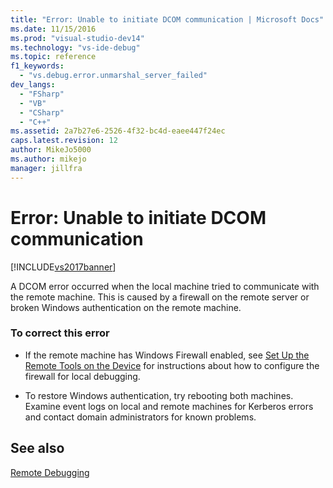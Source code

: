 ```yaml
---
title: "Error: Unable to initiate DCOM communication | Microsoft Docs"
ms.date: 11/15/2016
ms.prod: "visual-studio-dev14"
ms.technology: "vs-ide-debug"
ms.topic: reference
f1_keywords: 
  - "vs.debug.error.unmarshal_server_failed"
dev_langs: 
  - "FSharp"
  - "VB"
  - "CSharp"
  - "C++"
ms.assetid: 2a7b27e6-2526-4f32-bc4d-eaee447f24ec
caps.latest.revision: 12
author: MikeJo5000
ms.author: mikejo
manager: jillfra
---
```

# Error: Unable to initiate DCOM communication
[!INCLUDE[vs2017banner](../includes/vs2017banner.md)]

A DCOM error occurred when the local machine tried to communicate with the remote machine. This is caused by a firewall on the remote server or broken Windows authentication on the remote machine.  
  
### To correct this error  
  
- If the remote machine has Windows Firewall enabled, see [Set Up the Remote Tools on the Device](https://msdn.microsoft.com/library/90f45630-0d26-4698-8c1f-63f85a12db9c) for instructions about how to configure the firewall for local debugging.  
  
- To restore Windows authentication, try rebooting both machines. Examine event logs on local and remote machines for Kerberos errors and contact domain administrators for known problems.  
  
## See also  
 [Remote Debugging](../debugger/remote-debugging.md)
